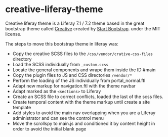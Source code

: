 # creative-liferay-theme

Creative liferay theme is a Liferay 7.1 / 7.2 theme based in the great bootstrap theme called [Creative](https://github.com/BlackrockDigital/startbootstrap-creative) created by [Start Bootstrap](http://startbootstrap.com/). under the MIT license.

The steps to move this bootstrap theme in liferay was:

- Copy the creative SCSS files to the `/css/vendor/crative-css-files` directory
- Load the SCSS individually from `_custom.scss`
- Locate the general components and wrape them inside the ID #main
- Copy the plugin files to JS and CSS directories `/vendor/*`
- Perform the loading of the JS individually from portal_normal.ftl
- Adapt new markup for navigation.ftl with the theme navbar
- Adapt marked as the `<sections>` to Liferay
- Create an SCSS file to correct conflicts, loaded the last of the scss files.
- Create temporal content with the theme markup until create a site template
- Add styles to avoid the main nav overlapping when you are a Liferay administrator and can see the control menu
- Move the scrollspy to main.js and conditioned it by content height in order to avoid the initial blank page
